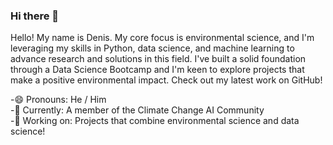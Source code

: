 ### Hi there 👋

Hello! My name is Denis. My core focus is environmental science, and I'm leveraging my skills in Python, data science, and machine learning to advance research and solutions in this field. I've built a solid foundation through a Data Science Bootcamp and I'm keen to explore projects that make a positive environmental impact. Check out my latest work on GitHub!

-😄 Pronouns: He / Him  
-🌱 Currently: A member of the Climate Change AI Community  
-🔭 Working on: Projects that combine environmental science and data science!  

<!--
**Denis-Frizat/Denis-Frizat** is a ✨ _special_ ✨ repository because its `README.md` (this file) appears on your GitHub profile.

Here are some ideas to get you started:

- 🔭 I’m currently working on ...
- 🌱 I’m currently learning ...
- 👯 I’m looking to collaborate on ...
- 🤔 I’m looking for help with ...
- 💬 Ask me about ...
- 📫 How to reach me: ...
- 😄 Pronouns: He / Him
- ⚡ Fun fact: ...
-->
